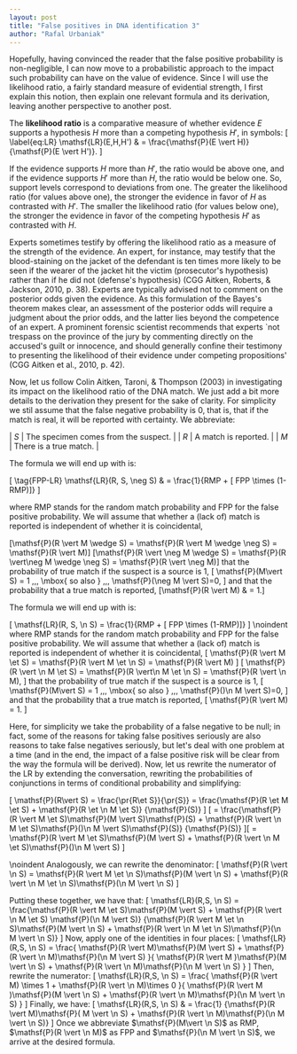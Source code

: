 ```yaml
---
layout: post
title: "False positives in DNA identification 3"
author: "Rafal Urbaniak"
---
```




Hopefully, having convinced the reader that the false positive probability is non-negligible, I can now move to a probabilistic approach to the impact such probability can have on the value of evidence. Since I will use the likelihood ratio, a fairly standard measure of evidential strength, I first explain this notion, then explain one relevant formula and its derivation, leaving another perspective to another post.


The **likelihood ratio** is a comparative measure of whether evidence $E$ supports a hypothesis $H$ more than a competing hypothesis $H'$, in symbols:
\[
\label{eq:LR}
\mathsf{LR}(E,H,H') & = \frac{\mathsf{P}(E \vert H)}{\mathsf{P}(E \vert H')}.
\]


If the evidence supports $H$ more than $H'$, the ratio would be above one, and if the evidence supports $H'$ more than $H$, the ratio would be below one.  So, support levels correspond to deviations from one.  The greater the likelihood ratio (for values above one), the stronger the evidence in favor of $H$ as contrasted with $H'$. The smaller the likelihood ratio (for values below one), the stronger the evidence in favor of the competing hypothesis $H'$ as contrasted with $H$.


Experts sometimes testify by offering the likelihood ratio as a measure of the strength of the evidence. An expert, for instance, may testify that the blood-staining on the jacket of the defendant is ten times more likely to be seen if the wearer of the jacket hit the victim (prosecutor's hypothesis) rather than if he did not (defense's hypothesis) (CGG Aitken, Roberts, & Jackson, 2010, p. 38). Experts are typically advised not to comment on the posterior odds given the evidence. As this formulation of the Bayes's theorem makes clear, an assessment of the posterior odds will require a judgment about the prior odds, and the latter lies beyond the competence of an expert. A prominent forensic scientist recommends that experts \`not trespass on the province of the jury by commenting directly on the accused's guilt or innocence, and should generally confine their testimony to presenting the likelihood of their evidence under competing propositions' (CGG Aitken et al., 2010, p. 42).


Now, let us follow Colin Aitken, Taroni, & Thompson (2003) in investigating its impact on the likelihood ratio of the DNA match. We just add a bit more details to the derivation they present for the sake of clarity. For simplicity we stil assume that the false negative probability is 0, that is, that if the match is real, it will be reported with certainty. We abbreviate:


| $S$ | The specimen comes from the suspect. |
| $R$ | A match is reported.                 |
| $M$ | There is a true match.               |


The formula we will end up with is:

\[
\tag{FPP-LR} \mathsf{LR}(R, S, \neg S) & = \frac{1}{RMP + [ FPP \times (1-RMP)]}
\]

 where RMP stands for the random match probability and FPP for the false positive probability. We will assume that whether a (lack of) match is reported is independent of whether it is coincidental,

\[\mathsf{P}(R \vert M \wedge S)  = \mathsf{P}(R \vert M \wedge \neg S) = \mathsf{P}(R \vert M)\]
\[\mathsf{P}(R \vert \neg M \wedge S)  = \mathsf{P}(R \vert\neg M \wedge \neg S) = \mathsf{P}(R \vert \neg M)\]
that the probability of true match if the suspect is a source is 1,
\[
\mathsf{P}(M\vert S) = 1  \,\,\, \mbox{ so also } \,\,\, \mathsf{P}(\neg M \vert S)=0,
\]
and that the probability that a true match is reported,
\[\mathsf{P}(R \vert M) & = 1.\]



The formula we will end up with is:

\[
\mathsf{LR}(R, S, \n S)  = \frac{1}{RMP + [ FPP \times (1-RMP)]}
\]
\noindent where RMP stands for the random match probability and FPP for the false positive probability. We will assume that whether a (lack of) match is reported is independent of whether it is coincidental,
\[
\mathsf{P}(R \vert M \et S)  = \mathsf{P}(R \vert M \et \n S) = \mathsf{P}(R \vert M)
\]
\[
\mathsf{P}(R \vert \n M \et S)  = \mathsf{P}(R \vert\n M \et \n S) = \mathsf{P}(R \vert \n M),
\]
that the probability of true match if the suspect is a source is 1,
\[
\mathsf{P}(M\vert S) = 1  \,\,\, \mbox{ so also } \,\,\, \mathsf{P}()\n M \vert S)=0,
\]
and that the probability that a true match is reported,
\[
\mathsf{P}(R \vert M)  = 1.
\]



Here, for simplicity we take the probability of a false negative to be null; in fact, some of the reasons for taking false positives seriously are also reasons to take false negatives seriously, but let's deal with one problem at a time (and in the end, the impact of a false positive risk will be clear from the way the formula will be derived). Now, let us rewrite the numerator of the LR by extending the conversation, rewriting the probabilities of conjunctions in terms of conditional probability and simplifying:

\[
\mathsf{P}(R\vert S)  = \frac{\pr{R\et S}}{\pr{S}}   = \frac{\mathsf{P}(R \et M \et S) + \mathsf{P}(R \et \n M \et S)}
{\mathsf{P}(S)} \]
\[
 = \frac{\mathsf{P}(R \vert M \et S)\mathsf{P}(M \vert S)\mathsf{P}(S) + \mathsf{P}(R \vert \n M \et S)\mathsf{P}()\n M \vert S)\mathsf{P}(S)} {\mathsf{P}(S)}  \]\[
 = \mathsf{P}(R \vert M \et S)\mathsf{P}(M \vert S) + \mathsf{P}(R \vert \n M \et S)\mathsf{P}()\n M \vert S)
\]

\noindent  Analogously, we can rewrite the denominator:
\[
\mathsf{P}(R \vert \n S)  = \mathsf{P}(R \vert M \et \n S)\mathsf{P}(M \vert \n S) +
\mathsf{P}(R \vert \n M \et \n S)\mathsf{P}(\n M \vert \n S)
\]

Putting these together, we have that:
\[
\mathsf{LR}(R,S, \n S)  = \frac{\mathsf{P}(R \vert M \et S)\mathsf{P}(M \vert S) + \mathsf{P}(R \vert \n M \et S)
\mathsf{P}(\n M \vert S)}
{\mathsf{P}(R \vert M \et \n S)\mathsf{P}(M \vert \n S) +
\mathsf{P}(R \vert \n M \et \n S)\mathsf{P}(\n M \vert \n S)}
\]
Now, apply one of the identities in four places:
\[
\mathsf{LR}(R,S, \n S)  = \frac{
\mathsf{P}(R \vert M)\mathsf{P}(M \vert S) + \mathsf{P}(R \vert \n M)\mathsf{P}(\n M \vert S)
}{
\mathsf{P}(R \vert M )\mathsf{P}(M \vert \n S) +
\mathsf{P}(R \vert \n M)\mathsf{P}(\n M \vert \n S)
}
\]
Then, rewrite  the numerator:
\[
\mathsf{LR}(R,S, \n S)  = \frac{
\mathsf{P}(R \vert M) \times 1 + \mathsf{P}(R \vert \n M)\times 0
}{
\mathsf{P}(R \vert M )\mathsf{P}(M \vert \n S) +
\mathsf{P}(R \vert \n M)\mathsf{P}(\n M \vert \n S)
}
\]
Finally, we have:
\[
\mathsf{LR}(R,S, \n S) & = \frac{1}
{\mathsf{P}(R \vert  M)\mathsf{P}( M \vert \n S) + \mathsf{P}(R \vert \n M)\mathsf{P}(\n M \vert \n S)}
\]
Once we abbreviate $\mathsf{P}(M\vert \n S)$ as RMP, $\mathsf{P}(R \vert \n M)$ as FPP and $\mathsf{P}(\n M \vert \n S)$, we arrive at the desired formula.
